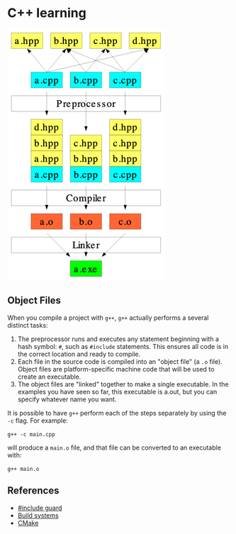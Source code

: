 # C++ learning

![C++ compiler](./cpp-compiler.png)

## Object Files

When you compile a project with `g++`, `g++` actually performs a several distinct tasks:

1) The preprocessor runs and executes any statement beginning with a hash symbol: `#`, such as `#include` statements. This ensures all code is in the correct location and ready to compile.
2) Each file in the source code is compiled into an "object file" (a `.o` file). Object files are platform-specific machine code that will be used to create an executable.
3) The object files are "linked" together to make a single executable. In the examples you have seen so far, this executable is a.out, but you can specify whatever name you want.

It is possible to have `g++` perform each of the steps separately by using the `-c` flag. For example:

```shell
g++ -c main.cpp
```

will produce a `main.o` file, and that file can be converted to an executable with:

```shell
g++ main.o
```

## References

- [#include guard](https://en.wikipedia.org/wiki/Include_guard)
- [Build systems](https://en.wikipedia.org/wiki/List_of_build_automation_software)
- [CMake](https://cmake.org/success/)

